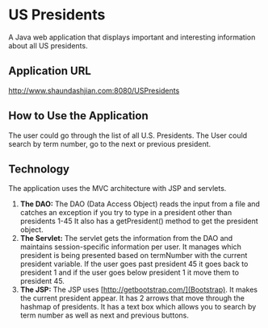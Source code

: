 # US Presidents
A Java web application that displays important and interesting information about all US presidents.

## Application URL
http://www.shaundashjian.com:8080/USPresidents

## How to Use the Application
The user could go through the list of all U.S. Presidents. The User could search by term number, go to the next or previous president.

## Technology
The application uses the MVC architecture with JSP and servlets.

1. **The DAO:**
The DAO (Data Access Object) reads the input from a file and catches an exception if you try to type in a president other than presidents 1-45
It also has a getPresident() method to get the president object.
2. **The Servlet:**
The servlet gets the information from the DAO and maintains session-specific information per user. It manages which president is being presented based on termNumber with the current president variable. If the user goes past president 45 it goes back to president 1 and if the user goes below president 1 it move them to president 45.
3. **The JSP:**
The JSP uses [http://getbootstrap.com/](Bootstrap). It makes the current president appear. It has 2 arrows that move through the hashmap of presidents. It has a text box which allows you to search by term number as well as next and previous buttons.

